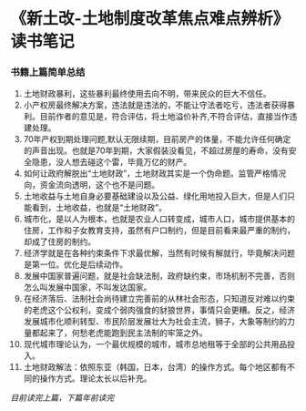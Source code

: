 # 《新土改-土地制度改革焦点难点辨析》 读书笔记


### 书籍上篇简单总结

1. 土地财政暴利，这些暴利最终使用去向不明，带来民众的巨大不信任。
2. 小产权房最终解决方案，违法就是违法的，不能让守法者吃亏，违法者获得暴利。目前作者的意见是，符合评估，将土地溢价补齐,不符合评估，直接当作违建处理。
3. 70年产权到期处理问题,默认无限续期，目前房产的体量，不能允许任何确定的声音出现。也就是70年到期，大家假装没看见，不超过房屋的寿命，没有安全隐患，没人想去碰这个雷，毕竟万亿的财产。
4. 如何让政府解脱出“土地财政”，土地财政其实是一个伪命题。监管严格情况向，资金流向透明，这个也不是问题。
5. 土地收益与土地自身必要基础建设以及公益、绿化用地投入巨大，但是人们只能看到，土地收益，也就是“土地财政”。
6. 城市化，是以人为根本，也就是农业人口转变成，城市人口，城市提供基本的住房，工作和子女教育支持，虽然有户口制约，但是目前看来最严重的制约，却成了住房的制约。
7. 经济学就是在各种约束条件下求最优解，当然有时候有解就行，毕竟解决问题是第一位。优化是后续动作。
8. 发展中国家普遍问题，就是社会缺法制，政府缺约束，市场机制不完善，否则怎么叫发展中国家，不叫发达国家。
9. 在经济落后、法制社会尚待建立完善前的从林社会形态，只知道反对难以约束的老虎这个公权利，变成个弱肉强食的豺狼世界，事情只会更糟。反之，经济发展城市化顺利转型、市民阶层发展壮大为社会主流，狮子，大象等制约的力量都起来了，何愁老虎能跑到民主法制的牢笼之外。
10. 现代城市理论认为，一个最优规模的城市，城市总地租等于全部的公共用品投入。
11. 土地财政解法：依照东亚（韩国，日本，台湾）的操作方式。每个地区都有不同的操作方式。理论太长以后补充。


*目前读完上篇，下篇年前读完*

